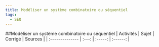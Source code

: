 ```yaml
---
title: Modéliser un système combinatoire ou séquentiel 
tags:
  - SEQ
---
```

[comment]: <> (Généré automatiquement par make_all_activites.py, creation_fichiers_activites)

##Modéliser un système combinatoire ou séquentiel 
| Activités | Sujet | Corrigé | Sources  | 
| :-------------- | :---: | :-----: | :------: | 

